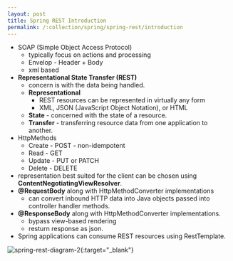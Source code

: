```yaml
---
layout: post
title: Spring REST Introduction
permalink: /:collection/spring/spring-rest/introduction
---
```



- SOAP (Simple Object Access Protocol)
  - typically focus on actions and processing
  - Envelop - Header + Body
  - xml based
- **Representational State Transfer (REST)**
  - concern is with the data being handled.
  - **Representational**
    - REST resources can be represented in virtually any form
    - XML, JSON (JavaScript Object Notation), or HTML
  - **State** - concerned with the state of a resource.
  - **Transfer** - transferring resource data from one application to another.
- HttpMethods
  - Create - POST - non-idempotent
  - Read - GET
  - Update - PUT or PATCH
  - Delete - DELETE
- representation best suited for the client can be chosen using **ContentNegotiatingViewResolver**.
- **@RequestBody** along with HttpMethodConverter implementations
  - can convert inbound HTTP data into Java objects passed into controller handler methods.
- **@ResponseBody** along with HttpMethodConverter implementations.
  - bypass view-based rendering
  - resturn response as json.
- Spring applications can consume REST resources using RestTemplate.

![spring-rest-diagram-2]({{site.cdn}}/spring/spring-rest/spring-rest-diagram-2.png){:target="_blank"}

